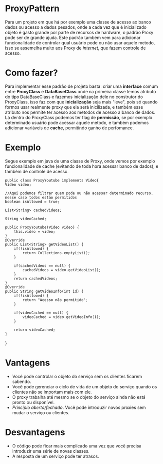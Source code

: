 # ProxyPattern
Para um projeto em que há por exemplo uma classe de acesso ao banco dados ou acesso a dados pesados, onde a cada vez que é inicializado objeto é gasto grande por parte de recursos de hardware, o padrão Proxy pode ser de grande ajuda. Este padrão também vem para adicionar funcionalidade de controlar qual usuário pode ou não usar aquele metodo, isso se assemelha muito aos Proxy de *internet*, que fazem controle de acesso.

# Como fazer?

Para implementar esse padrão de projeto basta:  criar uma **interface** comum entre **ProxyClass** e **DataBaseClass** onde na primeira classe temos atributo do tipo DataBaseClass e fazemos inicialização dele no construtor do ProxyClass, isso faz com que **inicialização** seja mais "leve", pois só quando formos usar realmente proxy que ela será inicilizada, e também esse atributo nos permite ter acesso aos metodos de acesso a banco de dados. Lá dentro do ProxyClass podemos ter flag de **permissão**, se por exemplo determinado usuário pode acessar aquele metodo, e também podemos adicionar variáveis de **cache**, permitindo ganho de perfomance.

# Exemplo

Segue exemplo em java de uma classe de Proxy, onde vemos por exemplo funcionalidade de cache (evitando de toda hora acessar banco de dados), e também de controle de acesso.

    public class ProxyYoutube implements Video{
	Video video;
	
	//Aqui podemos filtrar quem pode ou não acessar determinado recurso, nesse caso todos estão permitidos
	boolean isAllowed = true;
	
	List<String> cachedVideos;
	
	String videoCached;
	
	public ProxyYoutube(Video video) {
		this.video = video;
	}
	@Override
	public List<String> getVideoList() {
		if(!isAllowed) {
			return Collections.emptyList();
		}
		
		if(cachedVideos == null) {
			cachedVideos = video.getVideoList();
		}
		return cachedVideos;
	}
	@Override
	public String getVideoInfo(int id) {
		if(!isAllowed) {
			return "Acesso não permitido";
		}
		
		if(videoCached == null) {
			videoCached = video.getVideoInfo(1);
		}
		
		return videoCached;
	}
}

# Vantagens

-   Você pode controlar o objeto do serviço sem os clientes ficarem sabendo.
-   Você pode gerenciar o ciclo de vida de um objeto do serviço quando os clientes não se importam mais com ele.
-   O proxy trabalha até mesmo se o objeto do serviço ainda não está pronto ou disponível.
-   _Princípio aberto/fechado_. Você pode introduzir novos proxies sem mudar o serviço ou clientes.
# Desvantagens
-   O código pode ficar mais complicado uma vez que você precisa introduzir uma série de novas classes.
-   A resposta de um serviço pode ter atrasos.
